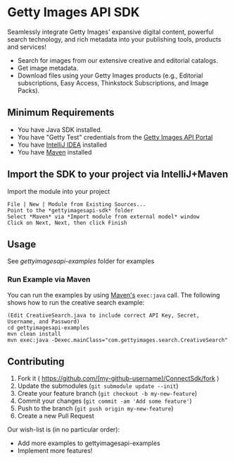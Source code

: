 # Getty Images API SDK 

Seamlessly integrate Getty Images' expansive digital content, powerful search technology, and rich metadata into your publishing tools, products and services!

- Search for images from our extensive creative and editorial catalogs.
- Get image metadata.
- Download files using your Getty Images products (e.g., Editorial subscriptions, Easy Access, Thinkstock Subscriptions, and Image Packs).

## Minimum Requirements
* You have Java SDK installed.
* You have "Getty Test" credentials from the [Getty Images API Portal](https://developer.gettyimages.com/member/register)
* You have [IntelliJ IDEA](https://www.jetbrains.com/idea/) installed
* You have [Maven](https://maven.apache.org/) installed

## Import the SDK to your project via IntelliJ+Maven

Import the module into your project

```
File | New | Module from Existing Sources...
Point to the *gettyimagesapi-sdk* folder
Select *Maven* via *Import module from external model* window
Click on Next, Next, then click Finish
```

## Usage
See *gettyimagesapi-examples* folder for examples

### Run Example via Maven
You can run the examples by using [Maven's](http://www.mojohaus.org/exec-maven-plugin/usage.html) `exec:java` call. The following shows how to run the creative search example:

```
(Edit CreativeSearch.java to include correct API Key, Secret, Username, and Password)
cd gettyimagesapi-examples
mvn clean install
mvn exec:java -Dexec.mainClass="com.gettyimages.search.CreativeSearch"
```

## Contributing

1. Fork it ( https://github.com/[my-github-username]/ConnectSdk/fork )
2. Update the submodules (`git submodule update --init`)
2. Create your feature branch (`git checkout -b my-new-feature`)
3. Commit your changes (`git commit -am 'Add some feature'`)
4. Push to the branch (`git push origin my-new-feature`)
5. Create a new Pull Request

Our wish-list is (in no particular order):
* Add more examples to gettyimagesapi-examples
* Implement more features!
